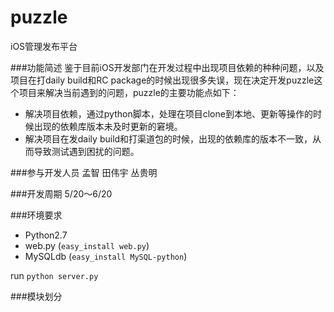 puzzle
======

iOS管理发布平台

###功能简述
鉴于目前iOS开发部门在开发过程中出现项目依赖的种种问题，以及项目在打daily build和RC package的时候出现很多失误，现在决定开发puzzle这个项目来解决当前遇到的问题，puzzle的主要功能点如下：

* 解决项目依赖，通过python脚本，处理在项目clone到本地、更新等操作的时候出现的依赖库版本未及时更新的窘境。
* 解决项目在发daily build和打渠道包的时候，出现的依赖库的版本不一致，从而导致测试遇到困扰的问题。

###参与开发人员
孟智	 田伟宇	丛贵明

###开发周期
5/20～6/20

###环境要求
* Python2.7
* web.py (`easy_install web.py`)
* MySQLdb (`easy_install MySQL-python`)

run `python server.py` 

###模块划分
